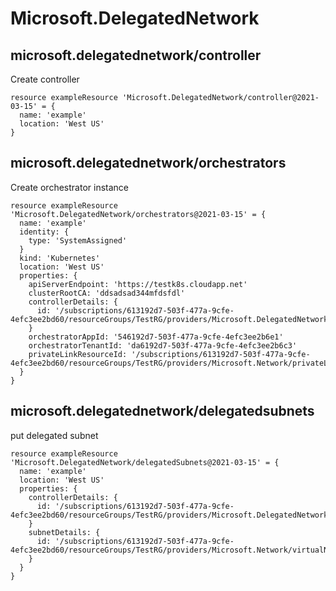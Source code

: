 # Microsoft.DelegatedNetwork

## microsoft.delegatednetwork/controller

Create controller
```bicep
resource exampleResource 'Microsoft.DelegatedNetwork/controller@2021-03-15' = {
  name: 'example'
  location: 'West US'
}
```

## microsoft.delegatednetwork/orchestrators

Create orchestrator instance
```bicep
resource exampleResource 'Microsoft.DelegatedNetwork/orchestrators@2021-03-15' = {
  name: 'example'
  identity: {
    type: 'SystemAssigned'
  }
  kind: 'Kubernetes'
  location: 'West US'
  properties: {
    apiServerEndpoint: 'https://testk8s.cloudapp.net'
    clusterRootCA: 'ddsadsad344mfdsfdl'
    controllerDetails: {
      id: '/subscriptions/613192d7-503f-477a-9cfe-4efc3ee2bd60/resourceGroups/TestRG/providers/Microsoft.DelegatedNetwork/controller/testcontroller'
    }
    orchestratorAppId: '546192d7-503f-477a-9cfe-4efc3ee2b6e1'
    orchestratorTenantId: 'da6192d7-503f-477a-9cfe-4efc3ee2b6c3'
    privateLinkResourceId: '/subscriptions/613192d7-503f-477a-9cfe-4efc3ee2bd60/resourceGroups/TestRG/providers/Microsoft.Network/privateLinkServices/plresource1'
  }
}
```

## microsoft.delegatednetwork/delegatedsubnets

put delegated subnet
```bicep
resource exampleResource 'Microsoft.DelegatedNetwork/delegatedSubnets@2021-03-15' = {
  name: 'example'
  location: 'West US'
  properties: {
    controllerDetails: {
      id: '/subscriptions/613192d7-503f-477a-9cfe-4efc3ee2bd60/resourceGroups/TestRG/providers/Microsoft.DelegatedNetwork/controller/dnctestcontroller'
    }
    subnetDetails: {
      id: '/subscriptions/613192d7-503f-477a-9cfe-4efc3ee2bd60/resourceGroups/TestRG/providers/Microsoft.Network/virtualNetworks/testvnet/subnets/testsubnet'
    }
  }
}
```
